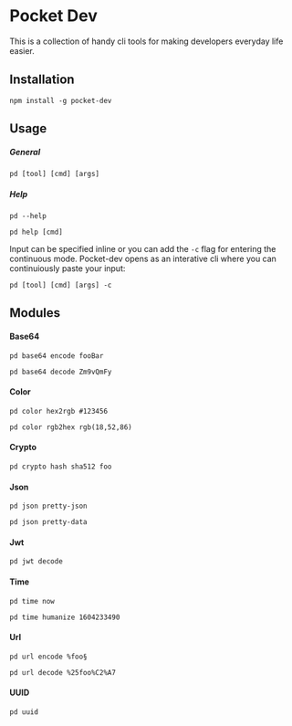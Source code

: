 # Pocket Dev

This is a collection of handy cli tools for making developers everyday life easier.


## Installation
`npm install -g pocket-dev`

## Usage
##### General
`pd [tool] [cmd] [args]`

##### Help
`pd --help`

`pd help [cmd]`


Input can be specified inline or you can add the `-c` flag for entering the continuous mode.
Pocket-dev opens as an interative cli where you can continuiously paste your input:

`pd [tool] [cmd] [args] -c`

## Modules
#### Base64
`pd base64 encode fooBar`

`pd base64 decode Zm9vQmFy`

#### Color
`pd color hex2rgb #123456`

`pd color rgb2hex rgb(18,52,86)`

#### Crypto
`pd crypto hash sha512 foo`

#### Json
`pd json pretty-json`

`pd json pretty-data`

#### Jwt
`pd jwt decode`

#### Time
`pd time now`

`pd time humanize 1604233490`

#### Url
`pd url encode %foo§`

`pd url decode %25foo%C2%A7`

#### UUID
`pd uuid`
